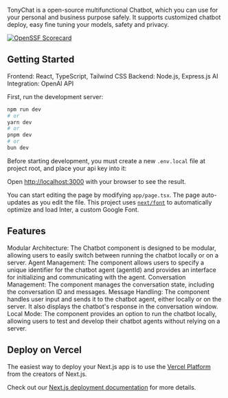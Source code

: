 TonyChat is a open-source multifunctional Chatbot, which you can use for your personal and business purpose safely. It supports customized chatbot deploy, easy fine tuning your models, safety and privacy. 


[![OpenSSF Scorecard](https://api.securityscorecards.dev/projects/github.com/Stan370/TonyChat/badge)](https://securityscorecards.dev/viewer/?uri=github.comStan370/TonyChat)

## Getting Started

Frontend: React, TypeScript, Tailwind CSS
Backend: Node.js, Express.js
AI Integration: OpenAI API

First, run the development server:

```bash
npm run dev
# or
yarn dev
# or
pnpm dev
# or
bun dev
```

Before starting development, you must create a new `.env.local` file at project root, and place your api key into it:

Open [http://localhost:3000](http://localhost:3000) with your browser to see the result.

You can start editing the page by modifying `app/page.tsx`. The page auto-updates as you edit the file.
This project uses [`next/font`](https://nextjs.org/docs/basic-features/font-optimization) to automatically optimize and load Inter, a custom Google Font.

## Features

Modular Architecture: The Chatbot component is designed to be modular, allowing users to easily switch between running the chatbot locally or on a server.
Agent Management: The component allows users to specify a unique identifier for the chatbot agent (agentId) and provides an interface for initializing and communicating with the agent.
Conversation Management: The component manages the conversation state, including the conversation ID and messages.
Message Handling: The component handles user input and sends it to the chatbot agent, either locally or on the server. It also displays the chatbot's response in the conversation window.
Local Mode: The component provides an option to run the chatbot locally, allowing users to test and develop their chatbot agents without relying on a server.


## Deploy on Vercel

The easiest way to deploy your Next.js app is to use the [Vercel Platform](https://vercel.com/new?utm_medium=default-template&filter=next.js&utm_source=create-next-app&utm_campaign=create-next-app-readme) from the creators of Next.js.

Check out our [Next.js deployment documentation](https://nextjs.org/docs/deployment) for more details.
